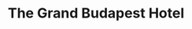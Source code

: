 ---
title: "The Grand Budapest Hotel"

year: 2014

director: "Wes Anderson"

summary: "The most disciplined romantic to ever be a concierge and his young protege in a cat-and-mouse game between customers and the border of stylistic overload"

comment: "Might be tempted to choose another of Andersons ouvres, but this is simply great."

video: "https://media.giphy.com/media/v1.Y2lkPTc5MGI3NjExOTVvZWRzMnVmeGhjbnMyYTFuN3h2djc3dHFrcm8xN2Q2Y3BhN2ozaiZlcD12MV9pbnRlcm5hbF9naWZfYnlfaWQmY3Q9Zw/fnQ9jP3cXYIj2AKjcV/giphy.mp4"

image: "https://media.giphy.com/media/fnQ9jP3cXYIj2AKjcV/giphy.gif"

imdb: "https://www.imdb.com/title/tt2278388/"

quotes:
---